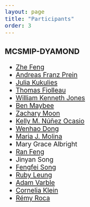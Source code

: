 ```yaml
---
layout: page
title: "Participants"
order: 3
---
```


<style>
  /* Increase font size for this page only */
  body {
    font-size: 21px; /* Adjust this value as needed */
  }

  /* Optionally, target specific elements */
  h1 {
    font-size: 2.5em;
  }

  p {
    font-size: 1.2em;
  }
</style>


### MCSMIP-DYAMOND

* [Zhe Feng](https://orcid.org/0000-0002-7540-9017)
* [Andreas Franz Prein](https://orcid.org/0000-0001-6250-179X)
* [Julia Kukulies](https://orcid.org/0000-0001-6084-0069)
* [Thomas Fiolleau](https://orcid.org/0000-0001-5902-1701) 
* [William Kenneth Jones](https://orcid.org/0000-0001-9786-3723)
* [Ben Maybee](https://orcid.org/0000-0001-7834-9489)
* [Zachary Moon](https://orcid.org/0000-0003-0019-0660)
* [Kelly M. Núñez Ocasio](https://orcid.org/0000-0003-0473-9382)
* [Wenhao Dong](https://orcid.org/0000-0002-5662-5435)
* [Maria J. Molina](https://orcid.org/0000-0001-8539-8916)
* Mary Grace Albright
* [Ran Feng](https://orcid.org/0000-0002-4433-4745)
* Jinyan Song
* [Fengfei Song](https://orcid.org/0000-0002-3004-1749)
* [Ruby Leung](https://orcid.org/0000-0002-3221-9467)
* [Adam Varble](https://orcid.org/0000-0001-5926-7154)
* [Cornelia Klein](https://orcid.org/0000-0001-6686-0458)
* [Rémy Roca](https://orcid.org/0000-0003-1843-0204)



